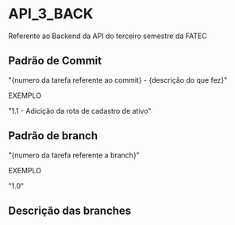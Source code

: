 # API_3_BACK
Referente ao Backend da API do terceiro semestre da FATEC

## Padrão de Commit
"{numero da tarefa referente ao commit} - {descrição do que fez}"

EXEMPLO

"1.1 - Adicição da rota de cadastro de ativo"

## Padrão de branch
"{numero da tarefa referente a branch}"

EXEMPLO

"1.0"

## Descrição das branches

